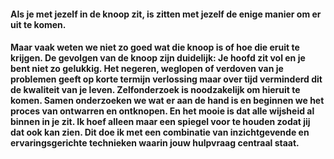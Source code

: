 
#### **Als je met jezelf in de knoop zit, is zitten met jezelf de enige manier om er uit te komen.**

#### Maar vaak weten we niet zo goed wat die knoop is of hoe die eruit te krijgen. De gevolgen van de knoop zijn duidelijk: Je hoofd zit vol en je bent niet zo gelukkig. Het negeren, weglopen of verdoven van je problemen geeft op korte termijn verlossing maar over tijd verminderd dit de kwaliteit van je leven. Zelfonderzoek is noodzakelijk om hieruit te komen. Samen onderzoeken we wat er aan de hand is en beginnen we het proces van ontwarren en ontknopen. En het mooie is dat alle wijsheid al binnen in je zit. Ik hoef alleen maar een spiegel voor te houden zodat jij dat ook kan zien. Dit doe ik met een combinatie van inzichtgevende en ervaringsgerichte technieken waarin jouw hulpvraag centraal staat.
